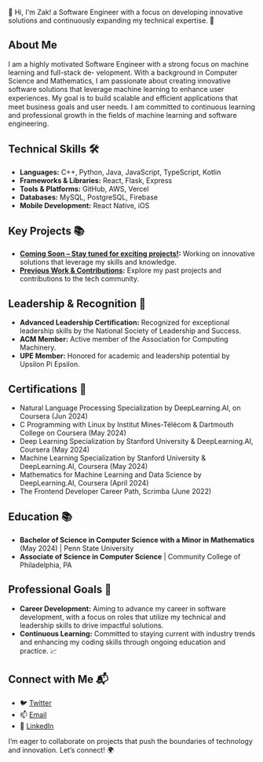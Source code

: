 👋 Hi, I'm Zak! a Software Engineer with a focus on developing innovative solutions and continuously expanding my technical expertise. 🚀

## About Me
I am a highly motivated Software Engineer with a strong focus on machine learning and full-stack de-
velopment. With a background in Computer Science and Mathematics, I am passionate about creating
innovative software solutions that leverage machine learning to enhance user experiences. My goal is to
build scalable and eﬀicient applications that meet business goals and user needs. I am committed to
continuous learning and professional growth in the fields of machine learning and software engineering.

## Technical Skills 🛠️
- **Languages:** C++, Python, Java, JavaScript, TypeScript, Kotlin
- **Frameworks & Libraries:** React, Flask, Express
- **Tools & Platforms:** GitHub, AWS, Vercel
- **Databases:** MySQL, PostgreSQL, Firebase
- **Mobile Development:** React Native, iOS

## Key Projects 📚
- **[Coming Soon – Stay tuned for exciting projects!](#):** Working on innovative solutions that leverage my skills and knowledge.
- **[Previous Work & Contributions](#):** Explore my past projects and contributions to the tech community.

<!--You can view more [here](https://github.com/levisstrauss).-->

## Leadership & Recognition 🌟
- **Advanced Leadership Certification:** Recognized for exceptional leadership skills by the National Society of Leadership and Success.
- **ACM Member:** Active member of the Association for Computing Machinery.
- **UPE Member:** Honored for academic and leadership potential by Upsilon Pi Epsilon.

## Certifications 🏅 
- Natural Language Processing Specialization by DeepLearning.AI, on Coursera (Jun 2024)
- C Programming with Linux by Institut Mines-Télécom & Dartmouth College on Coursera (May 2024)
- Deep Learning Specialization by Stanford University & DeepLearning.AI, Coursera (May 2024)
- Machine Learning Specialization by Stanford University & DeepLearning.AI, Coursera (May 2024)
- Mathematics for Machine Learning and Data Science by DeepLearning.AI, Coursera (April 2024)
- The Frontend Developer Career Path, Scrimba (June 2022)

## Education 📚 
- **Bachelor of Science in Computer Science with a Minor in Mathematics** (May 2024) | Penn State University
- **Associate of Science in Computer Science** | Community College of Philadelphia, PA

## Professional Goals 🚀
- **Career Development:** Aiming to advance my career in software development, with a focus on roles that utilize my technical and leadership skills to drive impactful solutions.
- **Continuous Learning:** Committed to staying current with industry trends and enhancing my coding skills through ongoing education and practice. 📈

## Connect with Me 📬
- 🐦 [Twitter](https://twitter.com/codemon91)
- 📫 [Email](mailto:levisstrauss11@yahoo.com)
- 🔗 [LinkedIn](https://www.linkedin.com/in/codemon)

I’m eager to collaborate on projects that push the boundaries of technology and innovation. Let’s connect! 🌍
